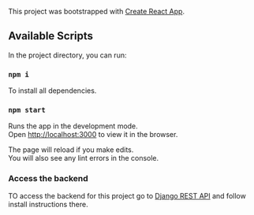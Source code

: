 This project was bootstrapped with [Create React App](https://github.com/facebook/create-react-app).

## Available Scripts

In the project directory, you can run:

### `npm i`

To install all dependencies.

### `npm start`

Runs the app in the development mode.<br>
Open [http://localhost:3000](http://localhost:3000) to view it in the browser.

The page will reload if you make edits.<br>
You will also see any lint errors in the console.

### Access the backend

TO access the backend for this project go to [Django REST API](https://github.com/garrulous-gobies/BangazonAPI) and follow install instructions there.  
